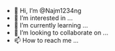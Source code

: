 - 👋 Hi, I’m @Najm1234ng
- 👀 I’m interested in ...
- 🌱 I’m currently learning ...
- 💞️ I’m looking to collaborate on ...
- 📫 How to reach me ...

<!---
Najm1234ng/Najm1234ng is a ✨ special ✨ repository because its `README.md` (this file) appears on your GitHub profile.
You can click the Preview link to take a look at your changes.
--->
